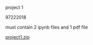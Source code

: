 project 1


97222018

must contain 2 ipynb files and 1 pdf file

[project1.zip](https://github.com/YasJaber/CS-SBU-MachineLearning-BSc-2022/files/8457447/project1.zip)
